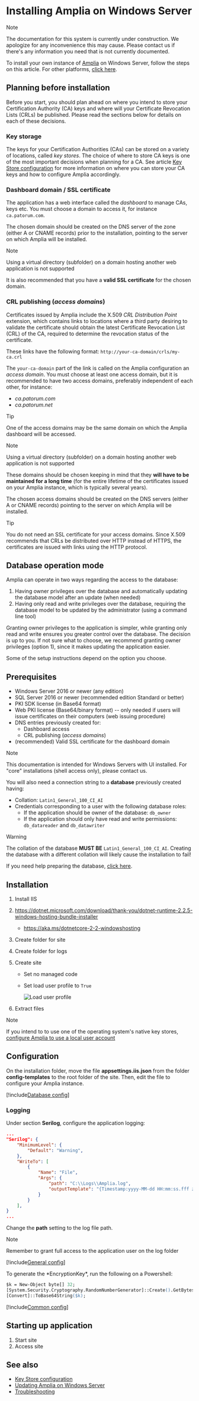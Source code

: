 ﻿# Installing Amplia on Windows Server

> [!NOTE]
> The documentation for this system is currently under construction. We apologize for any inconvenience this may cause. Please
> contact us if there's any information you need that is not currently documented.

To install your own instance of [Amplia](../../index.md) on Windows Server, follow the steps on this article. For other platforms, [click here](../index.md).

## Planning before installation

Before you start, you should plan ahead on where you intend to store your Certification Authority (CA) keys and where will your Certificate
Revocation Lists (CRLs) be published. Please read the sections below for details on each of these decisions.

### Key storage

The keys for your Certification Authorities (CAs) can be stored on a variety of locations, called *key stores*. The choice of where to store
CA keys is one of the most important decisions when planning for a CA. See article [Key Store configuration](../key-stores/index.md) for more information
on where you can store your CA keys and how to configure Amplia accordingly.

### Dashboard domain / SSL certificate

The application has a web interface called the *dashboard* to manage CAs, keys etc. You must choose a domain to access it, for instance `ca.patorum.com`.

The chosen domain should be created on the DNS server of the zone (either A or CNAME records) prior to the installation, pointing to the server on which
Amplia will be installed.

> [!NOTE]
> Using a virtual directory (subfolder) on a domain hosting another web application is not supported

It is also recommended that you have a **valid SSL certificate** for the chosen domain.

### CRL publishing (*access domains*)

Certificates issued by Amplia include the X.509 *CRL Distribution Point* extension, which contains links to locations where a third party desiring to validate
the certificate should obtain the latest Certificate Revocation List (CRL) of the CA, required to determine the revocation status of the certificate.

These links have the following format: `http://your-ca-domain/crls/my-ca.crl`

The `your-ca-domain` part of the link is called on the Amplia configuration an *access domain*. You must choose at least one access domain, but
it is recommended to have two access domains, preferably independent of each other, for instance:

* *ca.patorum.com*
* *ca.patorum.net*

> [!TIP]
> One of the access domains may be the same domain on which the Amplia dashboard will be accessed.

> [!NOTE]
> Using a virtual directory (subfolder) on a domain hosting another web application is not supported

These domains should be chosen keeping in mind that they **will have to be maintained for a long time** (for the entire lifetime of the certificates
issued on your Amplia instance, which is typically several years).

The chosen access domains should be created on the DNS servers (either A or CNAME records) pointing to the server on which Amplia will be installed.

> [!TIP]
> You do not need an SSL certificate for your access domains. Since X.509 recommends that CRLs be distributed over HTTP instead of HTTPS, the
> certificates are issued with links using the HTTP protocol.

## Database operation mode

Amplia can operate in two ways regarding the access to the database:

1. Having owner privileges over the database and automatically updating the database model after an update (when needed)
1. Having only read and write privileges over the database, requiring the database model to be updated by the administrator (using a command line tool)

Granting owner privileges to the application is simpler, while granting only read and write ensures you greater control over the database. The decision
is up to you. If not sure what to choose, we recommend granting owner privileges (option 1), since it makes updating the application easier.

Some of the setup instructions depend on the option you choose.

## Prerequisites

* Windows Server 2016 or newer (any edition)
* SQL Server 2016 or newer (recommended edition Standard or better)
* PKI SDK license (in Base64 format)
* Web PKI license (Base64/binary format) -- only needed if users will issue certificates on their computers (web issuing procedure)
* DNS entries previously created for:
  * Dashboard access
  * CRL publishing (*access domains*)
* (recommended) Valid SSL certificate for the dashboard domain

> [!NOTE]
> This documentation is intended for Windows Servers with UI installed. For "core" installations (shell access only), please contact us.

You will also need a connection string to a **database** previously created having:

* Collation: `Latin1_General_100_CI_AI`
* Credentials corresponding to a user with the following database roles:
  * If the application should be owner of the database: `db_owner`
  * If the application should only have read and write permissions: `db_datareader` and `db_datawriter`

> [!WARNING]
> The collation of the database **MUST BE** `Latin1_General_100_CI_AI`. Creating the database with a different collation will likely cause the installation to fail!

If you need help preparing the database, [click here](prepare-database.md).

## Installation

1. Install IIS
1. https://dotnet.microsoft.com/download/thank-you/dotnet-runtime-2.2.5-windows-hosting-bundle-installer
   * https://aka.ms/dotnetcore-2-2-windowshosting
1. Create folder for site
1. Create folder for logs
1. Create site
   * Set no managed code
   * Set load user profile to `True`

     ![Load user profile](../../../../../images/windows/load-user-profile.png)

1. Extract files

> [!NOTE]
> If you intend to to use one of the operating system's native key stores, [configure Amplia to use a local user account](configure-app-user.md)

## Configuration

On the installation folder, move the file **appsettings.iis.json** from the folder **config-templates** to the root folder of the site. Then, edit the file
to configure your Amplia instance.

[!include[Database config](../includes/database-config.md)]

### Logging

Under section **Serilog**, configure the application logging:

```json
...
"Serilog": {
	"MinimumLevel": {
		"Default": "Warning",
	},
	"WriteTo": [
		{
			"Name": "File",
			"Args": {
				"path": "C:\\Logs\\Amplia.log",
				"outputTemplate": "{Timestamp:yyyy-MM-dd HH:mm:ss.fff zzz} [{Level:u3}] [{SourceContext}] {Message:lj}{NewLine}{Exception}",
			}
		}
	],
}
...
```

Change the **path** setting to the log file path.

> [!NOTE]
> Remember to grant full access to the application user on the log folder

[!include[General config](../includes/general-config.md)]

<a name="encryption-key-generation" />
To generate the *EncryptionKey*, run the following on a Powershell:

```ps
$k = New-Object byte[] 32;
[System.Security.Cryptography.RandomNumberGenerator]::Create().GetBytes($k);
[Convert]::ToBase64String($k);
```

[!include[Common config](../includes/common-config.md)]

## Starting up application

1. Start site
1. Access site

## See also

* [Key Store configuration](../key-stores/index.md)
* [Updating Amplia on Windows Server](update.md)
* [Troubleshooting](troubleshoot/index.md)
